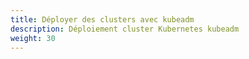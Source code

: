 ```yaml
---
title: Déployer des clusters avec kubeadm
description: Déploiement cluster Kubernetes kubeadm
weight: 30
---
```

